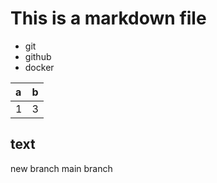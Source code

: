 # This is a markdown file

- git 
- github
- docker

|a|b|
|:-|:-|
|1|3|

## text

new branch
main branch


